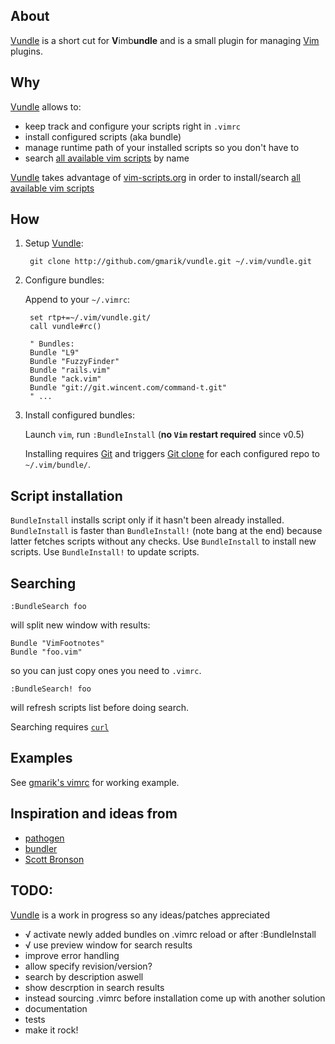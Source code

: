 ## About

[Vundle] is a short cut for **V**imb**undle** and is a small plugin for managing [Vim] plugins.

## Why
[Vundle] allows to:

- keep track and configure your scripts right in <code>.vimrc</code>
- install configured scripts (aka bundle) 
- manage runtime path of your installed scripts so you don't have to
- search [all available vim scripts] by name

[Vundle] takes advantage of [vim-scripts.org](http://vim-scripts.org) 
in order to install/search [all available vim scripts]

## How

1. Setup [Vundle]:

        git clone http://github.com/gmarik/vundle.git ~/.vim/vundle.git

2. Configure bundles:

   Append to your <code>~/.vimrc</code>:

        set rtp+=~/.vim/vundle.git/ 
        call vundle#rc()

        " Bundles:
        Bundle "L9"
        Bundle "FuzzyFinder"
        Bundle "rails.vim"
        Bundle "ack.vim"
        Bundle "git://git.wincent.com/command-t.git"
        " ...

3. Install configured bundles:

   Launch <code>vim</code>, run <code>:BundleInstall</code> (**no `Vim` restart required** since v0.5)

   Installing requires [Git] and triggers [Git clone](http://gitref.org/creating/#clone) for each configured repo to <code>~/.vim/bundle/</code>.

## Script installation

  `BundleInstall` installs script only if it hasn't been already installed. 
  `BundleInstall` is faster than `BundleInstall!` (note bang at the end) because latter fetches scripts without any checks. 
  Use `BundleInstall` to install new scripts. Use `BundleInstall!` to update scripts.

## Searching

    :BundleSearch foo

will split new window with results:

    Bundle "VimFootnotes"
    Bundle "foo.vim"

so you can just copy ones you need to <code>.vimrc</code>.

    :BundleSearch! foo

will refresh scripts list before doing search.

Searching requires [<code>curl</code>](http://curl.haxx.se/)

## Examples

   See [gmarik's vimrc](https://github.com/gmarik/vimfiles/blob/1f4f26d42f54443f1158e0009746a56b9a28b053/vimrc#L136) for working example.

## Inspiration and ideas from

* [pathogen]
* [bundler]
* [Scott Bronson](http://github.com/bronson)

## TODO:
[Vundle] is a work in progress so any ideas/patches appreciated

* √ activate newly added bundles on .vimrc reload or after :BundleInstall
* √ use preview window for search results
* improve error handling
* allow specify revision/version?
* search by description aswell
* show descrption in search results
* instead sourcing .vimrc before installation come up with another solution
* documentation
* tests
* make it rock!

[Vundle]:http://github.com/gmarik/vundle
[Pathogen]:http://github.com/tpope/vim-pathogen/
[Bundler]:http://github.com/wycats/bundler/
[Vim]:http://vim.org
[Git]:http://git-scm.com
[all available vim scripts]:http://vim-scripts.org/vim/scripts.html
